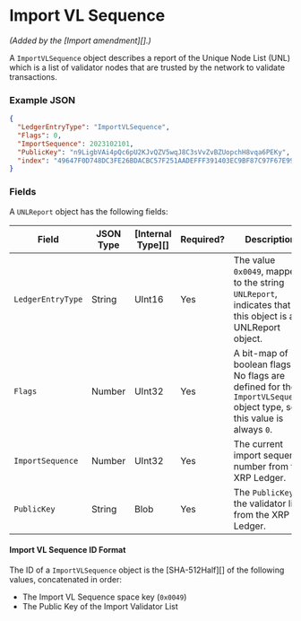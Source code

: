 # Import VL Sequence

_(Added by the \[Import amendment]\[].)_

A `ImportVLSequence` object describes a report of the Unique Node List (UNL) which is a list of validator nodes that are trusted by the network to validate transactions.

### Example JSON

```json
{
  "LedgerEntryType": "ImportVLSequence",
  "Flags": 0,
  "ImportSequence": 2023102101,
  "PublicKey": "n9LigbVAi4pQc6pU2KJvQZV5wqJ8C3sVvZvBZUopchH8vqa6PEKy",
  "index": "49647F0D748DC3FE26BDACBC57F251AADEFFF391403EC9BF87C97F67E9977FB0"
}
```

### Fields

A `UNLReport` object has the following fields:

| Field             | JSON Type | \[Internal Type]\[] | Required? | Description                                                                                                           |
| ----------------- | --------- | ------------------- | --------- | --------------------------------------------------------------------------------------------------------------------- |
| `LedgerEntryType` | String    | UInt16              | Yes       | The value `0x0049`, mapped to the string `UNLReport`, indicates that this object is a UNLReport object.               |
| `Flags`           | Number    | UInt32              | Yes       | A bit-map of boolean flags. No flags are defined for the `ImportVLSequence` object type, so this value is always `0`. |
| `ImportSequence`  | Number    | UInt32              | Yes       | The current import sequence number from the XRP Ledger.                                                               |
| `PublicKey`       | String    | Blob                | Yes       | The `PublicKey` on the validator list from the XRP Ledger.                                                            |

#### Import VL Sequence ID Format

The ID of a `ImportVLSequence` object is the \[SHA-512Half]\[] of the following values, concatenated in order:

* The Import VL Sequence space key (`0x0049`)
* The Public Key of the Import Validator List

